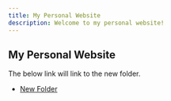 ```yaml
---
title: My Personal Website
description: Welcome to my personal website!
---
```


## My Personal Website

The below link will link to the new folder. 
- [New Folder](/newfile/index.md)

